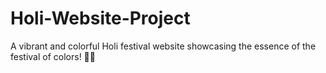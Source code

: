 # Holi-Website-Project
A vibrant and colorful Holi festival website showcasing the essence of the festival of colors! 🎊🎨
